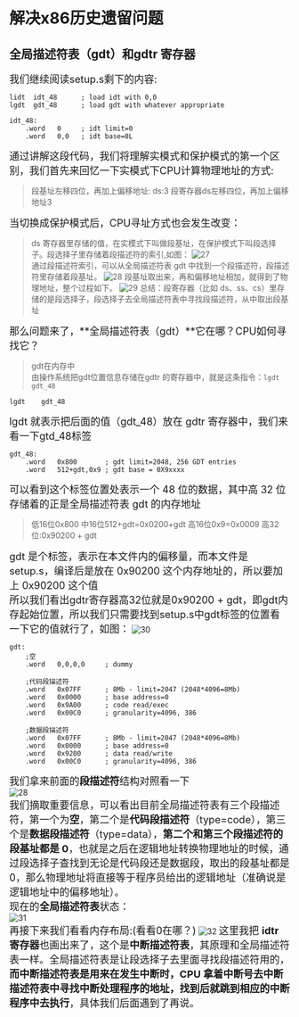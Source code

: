 # 解决x86历史遗留问题
## 全局描述符表（gdt）和gdtr 寄存器
<font size=4>我们继续阅读setup.s剩下的内容:</font>  
```
lidt  idt_48      ; load idt with 0,0
lgdt  gdt_48      ; load gdt with whatever appropriate

idt_48:
    .word   0     ; idt limit=0
    .word   0,0   ; idt base=0L
```  
<font size=4>通过讲解这段代码，我们将理解实模式和保护模式的第一个区别，我们首先来回忆一下实模式下CPU计算物理地址的方式:</font>  
> 段基址左移四位，再加上偏移地址:
> ds:3 段寄存器ds左移四位，再加上偏移地址3  

<font size=4>当切换成保护模式后，CPU寻址方式也会发生改变：</font>  
> ds 寄存器里存储的值，在实模式下叫做段基址，在保护模式下叫段选择子。段选择子里存储着段描述符的索引,如图：
> ![27](https://raw.githubusercontent.com/TenHianPic/Picgo/main/Linux/27.png)  
> 通过段描述符索引，可以从全局描述符表 gdt 中找到一个段描述符，段描述符里存储着段基址。
> ![28](https://raw.githubusercontent.com/TenHianPic/Picgo/main/Linux/28.png)
> 段基址取出来，再和偏移地址相加，就得到了物理地址，整个过程如下。
> ![29](https://raw.githubusercontent.com/TenHianPic/Picgo/main/Linux/29.png)
> 总结：段寄存器（比如 ds、ss、cs）里存储的是段选择子，段选择子去全局描述符表中寻找段描述符，从中取出段基址

<font size=4>那么问题来了，**全局描述符表（gdt）**它在哪？CPU如何寻找它？</font>
> gdt在内存中  
> 由操作系统把gdt位置信息存储在gdtr 的寄存器中，就是这条指令：`lgdt    gdt_48`

```
lgdt    gdt_48
```  
<font size=4>lgdt 就表示把后面的值（gdt_48）放在 gdtr 寄存器中，我们来看一下gtd_48标签</font>
```
gdt_48:
    .word   0x800       ; gdt limit=2048, 256 GDT entries
    .word   512+gdt,0x9 ; gdt base = 0X9xxxx
```  
<font size=4>可以看到这个标签位置处表示一个 48 位的数据，其中高 32 位存储着的正是全局描述符表 gdt 的内存地址</font>
> 低16位0x800
> 中16位512+gdt=0x0200+gdt
> 高16位0x9=0x0009
> 高32位:0x90200 + gdt  

<font size=4>gdt 是个标签，表示在本文件内的偏移量，而本文件是 setup.s，编译后是放在 0x90200 这个内存地址的，所以要加上 0x90200 这个值<br>所以我们看出gdtr寄存器高32位就是0x90200 + gdt，即gdt内存起始位置，所以我们只需要找到setup.s中gdt标签的位置看一下它的值就行了，如图：</font>
![30](https://raw.githubusercontent.com/TenHianPic/Picgo/main/Linux/30.png)
```
gdt:
    ;空
    .word   0,0,0,0     ; dummy

    ;代码段描述符
    .word   0x07FF      ; 8Mb - limit=2047 (2048*4096=8Mb)
    .word   0x0000      ; base address=0
    .word   0x9A00      ; code read/exec
    .word   0x00C0      ; granularity=4096, 386

    ;数据段描述符
    .word   0x07FF      ; 8Mb - limit=2047 (2048*4096=8Mb)
    .word   0x0000      ; base address=0
    .word   0x9200      ; data read/write
    .word   0x00C0      ; granularity=4096, 386
```  
<font size=4>我们拿来前面的**段描述符**结构对照看一下</font>  
![28](https://raw.githubusercontent.com/TenHianPic/Picgo/main/Linux/28.png)  
<font size=4>我们摘取重要信息，可以看出目前全局描述符表有三个段描述符，第一个为**空**，第二个是**代码段描述符**（type=code），第三个是**数据段描述符**（type=data），**第二个和第三个段描述符的段基址都是 0**，也就是之后在逻辑地址转换物理地址的时候，通过段选择子查找到无论是代码段还是数据段，取出的段基址都是 0，那么物理地址将直接等于程序员给出的逻辑地址（准确说是逻辑地址中的偏移地址）。<br>现在的**全局描述符表**状态：</font>  
![31](https://raw.githubusercontent.com/TenHianPic/Picgo/main/Linux/31.png)  
<font size=4>再接下来我们看看内存布局:(看看0在哪？)</font>
![32](https://raw.githubusercontent.com/TenHianPic/Picgo/main/Linux/32.png)
<font size=4>这里我把 **idtr 寄存器**也画出来了，这个是**中断描述符表**，其原理和全局描述符表一样。全局描述符表是让段选择子去里面寻找段描述符用的，**而中断描述符表是用来在发生中断时，CPU 拿着中断号去中断描述符表中寻找中断处理程序的地址，找到后就跳到相应的中断程序中去执行**，具体我们后面遇到了再说。</font>